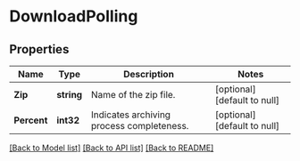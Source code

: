# DownloadPolling

## Properties
Name | Type | Description | Notes
------------ | ------------- | ------------- | -------------
**Zip** | **string** | Name of the zip file. | [optional] [default to null]
**Percent** | **int32** | Indicates archiving process completeness. | [optional] [default to null]

[[Back to Model list]](../README.md#documentation-for-models) [[Back to API list]](../README.md#documentation-for-api-endpoints) [[Back to README]](../README.md)

